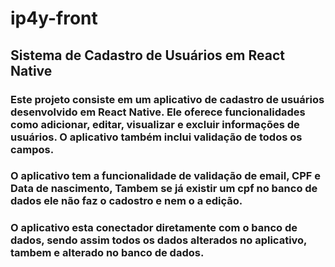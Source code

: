 # ip4y-front
## Sistema de Cadastro de Usuários em React Native
### Este projeto consiste em um aplicativo de cadastro de usuários desenvolvido em React Native. Ele oferece funcionalidades como adicionar, editar, visualizar e excluir informações de usuários. O aplicativo também inclui validação de todos os campos.

### O aplicativo tem a funcionalidade de validação de email, CPF e Data de nascimento, Tambem se já existir um cpf no banco de dados ele não faz o cadostro e nem o a edição.

### O aplicativo esta conectador diretamente com o banco de dados, sendo assim todos os dados alterados no aplicativo, tambem e alterado no banco de dados.
